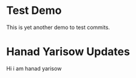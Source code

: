 # Test Demo

This is yet another demo to test commits.

# Hanad Yarisow Updates

Hi i am hanad yarisow

